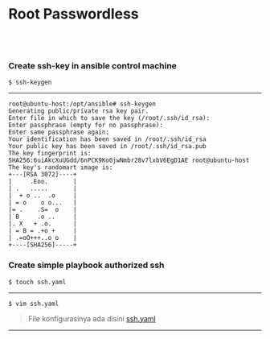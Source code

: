 # Root Passwordless
<br><br>

### Create ssh-key in ansible control machine
```
$ ssh-keygen
```
---
```
root@ubuntu-host:/opt/ansible# ssh-keygen
Generating public/private rsa key pair.
Enter file in which to save the key (/root/.ssh/id_rsa):
Enter passphrase (empty for no passphrase):
Enter same passphrase again:
Your identification has been saved in /root/.ssh/id_rsa
Your public key has been saved in /root/.ssh/id_rsa.pub
The key fingerprint is:
SHA256:6uiAkcXuUGdd/6nPCK9Ko0jwNmbr28v7lxbV6EgD1AE root@ubuntu-host
The key's randomart image is:
+---[RSA 3072]----+
|     .Eoo.       |
| .   .....       |
|  + o ..  .o     |
| = o    o o...   |
|= .    .S=  o    |
| B     .o ..     |
|. X   + .o.      |
| = B = .+o +     |
| .=oO+++..o o    |
+----[SHA256]-----+
```
### Create simple playbook authorized ssh
```
$ touch ssh.yaml
```
---
```
$ vim ssh.yaml
```
> File konfigurasinya ada disini [ssh.yaml](./ssh.yaml)
---
